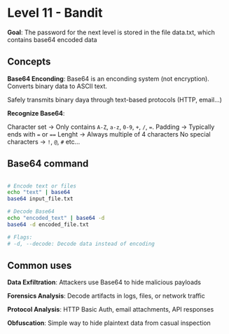 # Level 11  - Bandit
**Goal**: The password for the next level is stored in the file data.txt, which contains base64 encoded data


## Concepts

**Base64 Enconding**: Base64 is an enconding system (not encryption). Converts binary data to ASCII text. 

Safely transmits binary daya through text-based protocols (HTTP, email...)

**Recognize Base64**: 

Character set -> Only contains `A-Z`, `a-z`, `0-9`, `+`, `/`, `=`.
Padding -> Typically ends with `=` or `==`
Lenght -> Always multiple of 4 characters
No special characters -> `!`, `@`, `#` etc...

## Base64 command

```bash

# Encode text or files
echo "text" | base64
base64 input_file.txt

# Decode Base64
echo "encoded_text" | base64 -d
base64 -d encoded_file.txt

# Flags:
# -d, --decode: Decode data instead of encoding
```

## Common uses

**Data Exfiltration**: Attackers use Base64 to hide malicious payloads

**Forensics Analysis**: Decode artifacts in logs, files, or network traffic

**Protocol Analysis**: HTTP Basic Auth, email attachments, API responses

**Obfuscation**: Simple way to hide plaintext data from casual inspection
